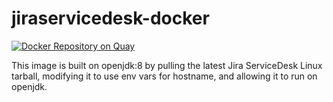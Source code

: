 # jiraservicedesk-docker
[![Docker Repository on Quay](https://quay.io/repository/dbca_wa/jiraservicedesk/status "Docker Repository on Quay")](https://quay.io/repository/dbca_wa/jiraservicedesk)

This image is built on openjdk:8 by pulling the latest Jira ServiceDesk Linux tarball, modifying it to use env vars for hostname, and allowing it to run on openjdk.
